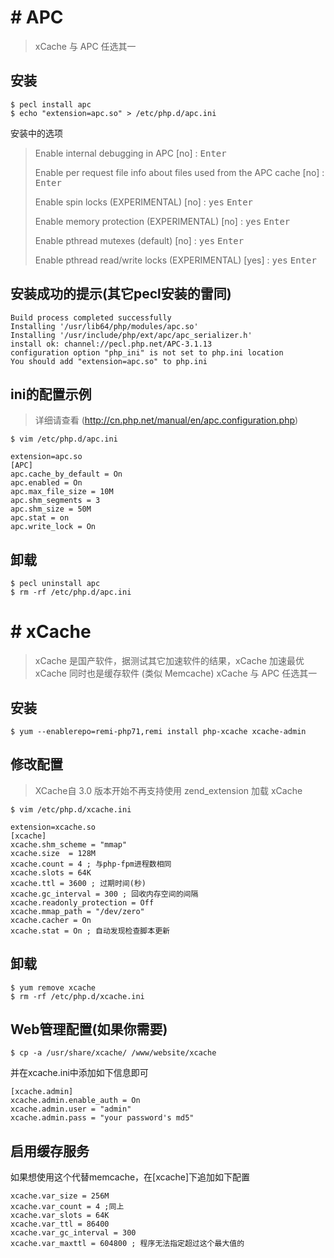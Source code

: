 # # APC
> xCache 与 APC 任选其一

## 安装
```
$ pecl install apc
$ echo "extension=apc.so" > /etc/php.d/apc.ini
```
安装中的选项
> Enable internal debugging in APC [no] : <kbd>Enter</kbd>
>
> Enable per request file info about files used from the APC cache [no] : <kbd>Enter</kbd>
>
> Enable spin locks (EXPERIMENTAL) [no] : <kbd>yes</kbd> <kbd>Enter</kbd>
>
> Enable memory protection (EXPERIMENTAL) [no] : <kbd>yes</kbd> <kbd>Enter</kbd>
>
> Enable pthread mutexes (default) [no] : <kbd>yes</kbd> <kbd>Enter</kbd>
>
> Enable pthread read/write locks (EXPERIMENTAL) [yes] : <kbd>yes</kbd> <kbd>Enter</kbd>

## 安装成功的提示(其它pecl安装的雷同)
```
Build process completed successfully
Installing '/usr/lib64/php/modules/apc.so'
Installing '/usr/include/php/ext/apc/apc_serializer.h'
install ok: channel://pecl.php.net/APC-3.1.13
configuration option "php_ini" is not set to php.ini location
You should add "extension=apc.so" to php.ini
```
## ini的配置示例
> 详细请查看 (http://cn.php.net/manual/en/apc.configuration.php)

```
$ vim /etc/php.d/apc.ini
```
```
extension=apc.so
[APC]
apc.cache_by_default = On
apc.enabled = On
apc.max_file_size = 10M
apc.shm_segments = 3
apc.shm_size = 50M
apc.stat = on
apc.write_lock = On
```

## 卸载
```
$ pecl uninstall apc
$ rm -rf /etc/php.d/apc.ini
```

# # xCache
> xCache 是国产软件，据测试其它加速软件的结果，xCache 加速最优
> xCache 同时也是缓存软件 (类似 Memcache)
> xCache 与 APC 任选其一

## 安装
```
$ yum --enablerepo=remi-php71,remi install php-xcache xcache-admin
```
## 修改配置
> XCache自 3.0 版本开始不再支持使用 zend_extension 加载 xCache

```
$ vim /etc/php.d/xcache.ini
```
```
extension=xcache.so
[xcache]
xcache.shm_scheme = "mmap"
xcache.size  = 128M
xcache.count = 4 ; 与php-fpm进程数相同
xcache.slots = 64K
xcache.ttl = 3600 ; 过期时间(秒)
xcache.gc_interval = 300 ; 回收内存空间的间隔
xcache.readonly_protection = Off
xcache.mmap_path = "/dev/zero"
xcache.cacher = On
xcache.stat = On ; 自动发现检查脚本更新
```

## 卸载
```
$ yum remove xcache
$ rm -rf /etc/php.d/xcache.ini
```
## Web管理配置(如果你需要)
```
$ cp -a /usr/share/xcache/ /www/website/xcache
```
并在xcache.ini中添加如下信息即可
```
[xcache.admin]
xcache.admin.enable_auth = On
xcache.admin.user = "admin"
xcache.admin.pass = "your password's md5"
```
## 启用缓存服务
如果想使用这个代替memcache，在[xcache]下追加如下配置
```
xcache.var_size = 256M
xcache.var_count = 4 ;同上
xcache.var_slots = 64K
xcache.var_ttl = 86400 
xcache.var_gc_interval = 300
xcache.var_maxttl = 604800 ; 程序无法指定超过这个最大值的
```

